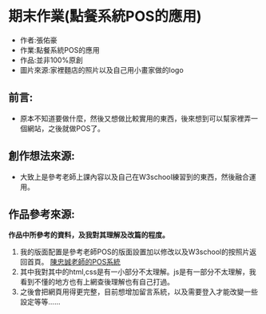 # 期末作業(點餐系統POS的應用)
* 作者:張佑豪
* 作業:點餐系統POS的應用
* 作品:並非100%原創
* 圖片來源:家裡麵店的照片以及自己用小畫家做的logo
## 前言:
* 原本不知道要做什麼，然後又想做比較實用的東西，後來想到可以幫家裡弄一個網站，之後就做POS了。
## 創作想法來源:
* 大致上是參考老師上課內容以及自己在W3school練習到的東西，然後融合運用。
## 作品參考來源:
**作品中所參考的資料，及我對其理解及改篇的程度。**
1. 我的版面配置是參考老師POS的版面設置加以修改以及W3school的按照片返回首頁。
[陳忠誠老師的POS系統](https://ccccourse.github.io/wp/code/08-app2/pos/06-report/index.html?fbclid=IwAR1cPMivi8yqvYkUZdknw0XU2qI5YuvWNOC9wt_Jff6BLaIEBLMuG2Qyb)
2. 其中我對其中的html,css是有一小部分不太理解。js是有一部分不太理解，我看到不懂的地方也有上網查後理解也有自己打過。
3. 之後會把網頁用得更完整，目前想增加留言系統，以及需要登入才能改變一些設定等等......
